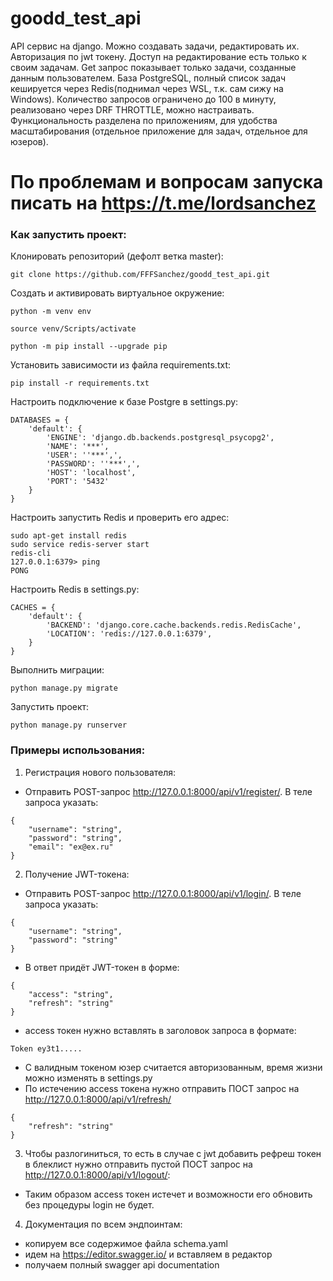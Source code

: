 # goodd_test_api
API сервис на django. Можно создавать задачи, редактировать их. Авторизация по jwt токену. Доступ на редактирование есть только к своим задачам. Get запрос показывает только задачи, созданные данным пользователем. База PostgreSQL, полный список задач кешируется через Redis(поднимал через WSL, т.к. сам сижу на Windows). Количество запросов ограничено до 100 в минуту, реализовано через DRF THROTTLE, можно настраивать. Функциональность разделена по приложениям, для удобства масштабирования (отдельное приложение для задач, отдельное для юзеров).
# По проблемам и вопросам запуска писать на https://t.me/lordsanchez
### Как запустить проект:

Клонировать репозиторий (дефолт ветка master):

```
git clone https://github.com/FFFSanchez/goodd_test_api.git
```

Cоздать и активировать виртуальное окружение:

```
python -m venv env
```

```
source venv/Scripts/activate
```

```
python -m pip install --upgrade pip
```

Установить зависимости из файла requirements.txt:

```
pip install -r requirements.txt
```

Настроить подключение к базе Postgre в settings.py:

```
DATABASES = {
    'default': {
        'ENGINE': 'django.db.backends.postgresql_psycopg2',
        'NAME': '***',
        'USER': ''***',',
        'PASSWORD': ''***',',
        'HOST': 'localhost',
        'PORT': '5432'
    }
}
```

Настроить запустить Redis и проверить его адрес:

```
sudo apt-get install redis
sudo service redis-server start
redis-cli 
127.0.0.1:6379> ping
PONG
```

Настроить Redis в settings.py:

```
CACHES = {
    'default': {
        'BACKEND': 'django.core.cache.backends.redis.RedisCache',
        'LOCATION': 'redis://127.0.0.1:6379',
    }
}

```

Выполнить миграции:

```
python manage.py migrate
```

Запустить проект:

```
python manage.py runserver
```
### Примеры использования:

1) Регистрация нового пользователя:
* Отправить POST-запрос http://127.0.0.1:8000/api/v1/register/. В теле запроса указать: 
```
{
    "username": "string",
    "password": "string",
    "email": "ex@ex.ru"
}
```

2) Получение JWT-токена:
* Отправить POST-запрос http://127.0.0.1:8000/api/v1/login/. В теле запроса указать:
```
{
    "username": "string",
    "password": "string"
}
```
* В ответ придёт JWT-токен в форме:

```
{
    "access": "string",
    "refresh": "string"
}
```
* access токен нужно вставлять в заголовок запроса в формате:

```
Token ey3t1.....
```

* С валидным токеном юзер считается авторизованным, время жизни можно изменять в settings.py
* По истечению access токена нужно отправить ПОСТ запрос на http://127.0.0.1:8000/api/v1/refresh/
```
{
    "refresh": "string"
}
```


3) Чтобы разлогиниться, то есть в случае с jwt добавить рефреш токен в блеклист нужно отправить пустой ПОСТ запрос на http://127.0.0.1:8000/api/v1/logout/:

* Таким образом access токен истечет и возможности его обновить без процедуры login не будет.


4) Документация по всем эндпоинтам:

* копируем все содержимое файла schema.yaml
* идем на https://editor.swagger.io/ и вставляем в редактор
* получаем полный swagger api documentation

